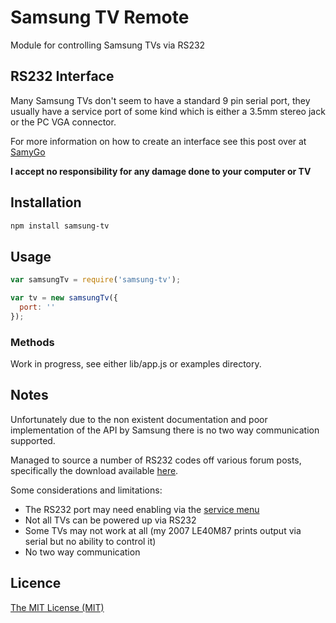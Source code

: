 # Samsung TV Remote

Module for controlling Samsung TVs via RS232


## RS232 Interface

Many Samsung TVs don't seem to have a standard 9 pin serial port, they usually have a service port of some kind which is either a 3.5mm stereo jack or the PC VGA connector.

For more information on how to create an interface see this post over at [SamyGo](http://wiki.samygo.tv/index.php5/Ex-Link_Cable_for_C/D/E_Series_and_BD_players)

__I accept no responsibility for any damage done to your computer or TV__


## Installation

```bash
npm install samsung-tv
```


## Usage

```javascript
var samsungTv = require('samsung-tv');

var tv = new samsungTv({
  port: ''
});
```

### Methods

Work in progress, see either lib/app.js or examples directory.


## Notes

Unfortunately due to the non existent documentation and poor implementation of the API by Samsung there is no two way communication supported.

Managed to source a number of RS232 codes off various forum posts, specifically the download available [here](http://www.remotecentral.com/cgi-bin/mboard/rs232-ip/thread.cgi?603).

Some considerations and limitations:
* The RS232 port may need enabling via the [service menu](http://www.factory-reset.com/wiki/Samsung_Service_Menu)
* Not all TVs can be powered up via RS232
* Some TVs may not work at all (my 2007 LE40M87 prints output via serial but no ability to control it)
* No two way communication


## Licence

[The MIT License (MIT)](https://github.com/phillipsnick/samsung-tv/blob/master/LICENSE)
